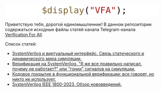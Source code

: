 <a href="https://t.me/verif_for_all"><img src="common/vfa.svg" align="center"></a>

Приветствую тебя, дорогой единомышленник! В данном репозитории содержаться исходные файлы статей канала Telegram-канала [Verification For All](https://t.me/verif_for_all).

Список статей:

- [SystemVerilog и виртуальный интерфейс. Связь статического и динамического мира симуляции.](./articles/virtual_intf/README.md)
- [Верификация на SystemVerilog. "Я же все правильно написал, почему не работает?" или "гонки" сигналов на симуляции.](./articles/race_condition/README.md)
- [Кодовое покрытие в функциональной верификации: все говорят, но никто не использует.](./articles/code_coverage/README.md)
- [SystemVerilog IEEE 1800-2023. Обзор нововведений.](./articles/sv_ieee_2023/README.md)

